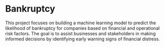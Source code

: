 # Bankruptcy
This project focuses on building a machine learning model to predict the likelihood of bankruptcy for companies based on financial and operational risk factors. The goal is to assist businesses and stakeholders in making informed decisions by identifying early warning signs of financial distress.
